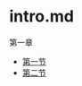 # intro.md  

第一章  
 * [第一节](http://localhost:3000/docs/git/project1/first)  
 * [第二节](http://localhost:3000/docs/git/project1/second)  